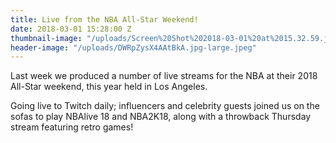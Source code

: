 ```yaml
---
title: Live from the NBA All-Star Weekend!
date: 2018-03-01 15:28:00 Z
thumbnail-image: "/uploads/Screen%20Shot%202018-03-01%20at%2015.32.59.jpg"
header-image: "/uploads/DWRpZysX4AAtBkA.jpg-large.jpeg"
---
```


Last week we produced a number of live streams for the NBA at their 2018 All-Star weekend, this year held in Los Angeles. 

Going live to Twitch daily; influencers and celebrity guests joined us on the sofas to play NBAlive 18 and NBA2K18, along with a throwback Thursday stream featuring retro games!

